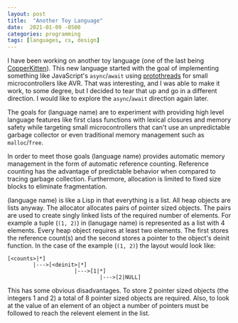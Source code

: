 ```yaml
---
layout: post
title:  "Another Toy Language"
date:  2021-01-09 -0500
categories: programming
tags: [languages, cs, design]
---
```


I have been working on another toy language (one of the last being [CopperKitten](/2019/04/17/copper-kitten)). This new language started with the goal of implementing something like JavaScript's `async`/`await` using [protothreads](http://dunkels.com/adam/pt/) for small microcontrollers like AVR. That was interesting, and I was able to make it work, to some degree, but I decided to tear that up and go in a different direction. I would like to explore the `async`/`await` direction again later.

The goals for (language name) are to experiment with providing high level language features like first class functions with lexical closures and memory safety while targeting small microcontrollers that can't use an unpredictable garbage collector or even traditional memory management such as `malloc`/`free`.

In order to meet those goals (language name) provides automatic memory management in the form of automatic reference counting. Reference counting has the advantage of predictable behavior when compared to tracing garbage collection. Furthermore, allocation is limited to fixed size blocks to eliminate fragmentation.

(language name) is like a Lisp in that everything is a list. All heap objects are lists anyway. The allocator allocates pairs of pointer sized objects. The pairs are used to create singly linked lists of the required number of elements. For example a tuple (`(1, 2)`) in (lanugage name) is represented as a list with 4 elements. Every heap object requires at least two elements. The first stores the reference count(s) and the second stores a pointer to the object's deinit function. In the case of the example (`(1, 2)`) the layout would look like: 

```
[<counts>|*]
        |--->[<deinit>|*]
                     |--->[1|*]
                             |--->[2|NULL]
```

This has some obvious disadvantages. To store 2 pointer sized objects (the integers 1 and 2) a total of 8 pointer sized objects are required. Also, to look at the value of an element of an object a number of pointers must be followed to reach the relevent element in the list.
